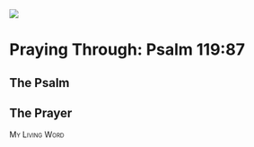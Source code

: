 <img class="intro-right" src="/images/art-paris-psalter.jpg">

<style>
  li {list-style-type: none;}
  p + ul {
    margin-top: -18px;
}
</style>

# Praying Through: Psalm 119:87

## The Psalm

## The Prayer

<div style="font-variant: small-caps;">
My Living Word
</div>
